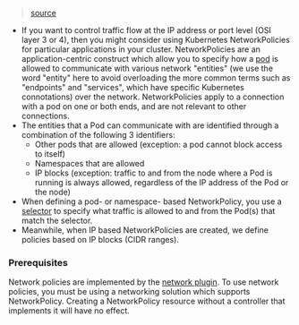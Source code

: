 > [source](https://kubernetes.io/docs/concepts/services-networking/network-policies/)

* If you want to control traffic flow at the IP address or port level (OSI layer 3 or 4), then you might consider using Kubernetes NetworkPolicies for particular applications in your cluster. NetworkPolicies are an application-centric construct which allow you to specify how a [pod](https://kubernetes.io/docs/concepts/workloads/pods/) is allowed to communicate with various network "entities" (we use the word "entity" here to avoid overloading the more common terms such as "endpoints" and "services", which have specific Kubernetes connotations) over the network. NetworkPolicies apply to a connection with a pod on one or both ends, and are not relevant to other connections.
* The entities that a Pod can communicate with are identified through a combination of the following 3 identifiers:
	* Other pods that are allowed (exception: a pod cannot block access to itself)
	* Namespaces that are allowed
	* IP blocks (exception: traffic to and from the node where a Pod is running is always allowed, regardless of the IP address of the Pod or the node)
* When defining a pod- or namespace- based NetworkPolicy, you use a [selector](https://kubernetes.io/docs/concepts/overview/working-with-objects/labels/) to specify what traffic is allowed to and from the Pod(s) that match the selector.
* Meanwhile, when IP based NetworkPolicies are created, we define policies based on IP blocks (CIDR ranges).

### Prerequisites
Network policies are implemented by the [network plugin](https://kubernetes.io/docs/concepts/extend-kubernetes/compute-storage-net/network-plugins/). To use network policies, you must be using a networking solution which supports NetworkPolicy. Creating a NetworkPolicy resource without a controller that implements it will have no effect.
